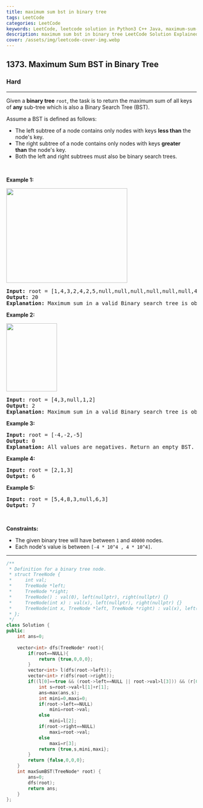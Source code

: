 ```yaml
---
title: maximum sum bst in binary tree
tags: LeetCode
categories: LeetCode
keywords: LeetCode, leetcode solution in Python3 C++ Java, maximum-sum-bst-in-binary-tree solution
description: maximum sum bst in binary tree LeetCode Solution Explained
cover: /assets/img/leetcode-cover-img.webp
---
```





<h2>1373. Maximum Sum BST in Binary Tree</h2><h3>Hard</h3><hr><div><p>Given a <strong>binary tree</strong> <code>root</code>, the task is to return the maximum sum of all keys of <strong>any</strong>&nbsp;sub-tree which is also a Binary Search Tree (BST).</p>

<p>Assume a BST is defined as follows:</p>

<ul>
	<li>The left subtree of a node contains only nodes with keys&nbsp;<strong>less than</strong>&nbsp;the node's key.</li>
	<li>The right subtree of a node contains only nodes with keys&nbsp;<strong>greater than</strong>&nbsp;the node's key.</li>
	<li>Both the left and right subtrees must also be binary search trees.</li>
</ul>

<p>&nbsp;</p>
<p><strong>Example 1:</strong></p>

<p><img alt="" src="https://assets.leetcode.com/uploads/2020/01/30/sample_1_1709.png" style="width: 320px; height: 250px;"></p>

<pre><strong>Input:</strong> root = [1,4,3,2,4,2,5,null,null,null,null,null,null,4,6]
<strong>Output:</strong> 20
<strong>Explanation:</strong> Maximum sum in a valid Binary search tree is obtained in root node with key equal to 3.
</pre>

<p><strong>Example 2:</strong></p>

<p><img alt="" src="https://assets.leetcode.com/uploads/2020/01/30/sample_2_1709.png" style="width: 134px; height: 180px;"></p>

<pre><strong>Input:</strong> root = [4,3,null,1,2]
<strong>Output:</strong> 2
<strong>Explanation:</strong> Maximum sum in a valid Binary search tree is obtained in a single root node with key equal to 2.
</pre>

<p><strong>Example 3:</strong></p>

<pre><strong>Input:</strong> root = [-4,-2,-5]
<strong>Output:</strong> 0
<strong>Explanation:</strong> All values are negatives. Return an empty BST.
</pre>

<p><strong>Example 4:</strong></p>

<pre><strong>Input:</strong> root = [2,1,3]
<strong>Output:</strong> 6
</pre>

<p><strong>Example 5:</strong></p>

<pre><strong>Input:</strong> root = [5,4,8,3,null,6,3]
<strong>Output:</strong> 7
</pre>

<p>&nbsp;</p>
<p><strong>Constraints:</strong></p>

<ul>
	<li>The&nbsp;given binary tree will have between&nbsp;<code>1</code>&nbsp;and&nbsp;<code>40000</code>&nbsp;nodes.</li>
	<li>Each node's value is between <code>[-4 * 10^4&nbsp;, 4 * 10^4]</code>.</li>
</ul>
</div>

---




```cpp
/**
 * Definition for a binary tree node.
 * struct TreeNode {
 *     int val;
 *     TreeNode *left;
 *     TreeNode *right;
 *     TreeNode() : val(0), left(nullptr), right(nullptr) {}
 *     TreeNode(int x) : val(x), left(nullptr), right(nullptr) {}
 *     TreeNode(int x, TreeNode *left, TreeNode *right) : val(x), left(left), right(right) {}
 * };
 */
class Solution {
public:
    int ans=0;
    
    vector<int> dfs(TreeNode* root){
        if(root==NULL){
            return {true,0,0,0};
        }
        vector<int> l(dfs(root->left));
        vector<int> r(dfs(root->right));
        if((l[0]==true && (root->left==NULL || root->val>l[3])) && (r[0]==true && (root->right==NULL || root->val<r[2]))){
            int s=root->val+l[1]+r[1];
            ans=max(ans,s);
            int mini=0,maxi=0;
            if(root->left==NULL)
                mini=root->val;
            else
                mini=l[2];
            if(root->right==NULL)
                maxi=root->val;
            else
                maxi=r[3];
            return {true,s,mini,maxi};
        }
        return {false,0,0,0};  
    }
    int maxSumBST(TreeNode* root) {
        ans=0;
        dfs(root);
        return ans;
    }
};
```

